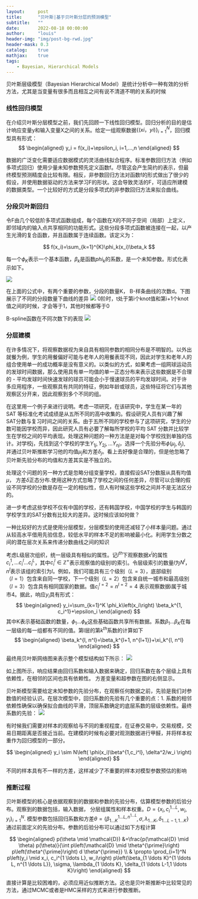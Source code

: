 ```yaml
---
layout:     post
title:      "贝叶斯|基于贝叶斯分层的预测模型"
subtitle:   ""
date:       2022-08-18 00:00:00
author:     "louis"
header-img: "img/post-bg-rwd.jpg"
header-mask: 0.3
catalog:    true
mathjax:    true
tags:
    - Bayesian, Hierarchical Models
---
```




贝叶斯层级模型（Bayesian Hierarchical Model）是统计分析中一种有效的分析方法，尤其是当变量有很多而且相互之间有说不清道不明的关系的时候

### 线性回归模型

在介绍贝叶斯分层模型之前，我们先回顾一下线性回归模型。回归分析的目的是估计响应变量y和输入变量X之间的关系。给定一组观察数据$\{(xi，yi)\}_{i=1}^N$，回归模型具有形式：
$$
\begin{aligned}
y_i = f(x_i)+\epsilon_i, i=1,...,n
\end{aligned}
$$

数据的广泛变化需要适应数据模式的灵活曲线拟合程序。标准参数回归方法（例如多项式回归）使用少量未知参数预先定义函数f。尽管这会产生简约的表示，但最终模型预测精度会比较有限。相反，非参数回归方法对函数f的形式做出了很少的假设，并使用数据驱动的方法来学习F的形状。这会导致灵活的F，可适应所建模的数据类型。一个比较好的方式是分段多项式的非参数回归方法来拟合曲线。

### 分段贝叶斯回归

令F由几个较低阶多项式函数组成，每个函数在X的不同子空间（局部）上定义，即邻域内的输入点共享相同的功能形式。这些分段多项式函数被连接在一起，以产生光滑的复合函数，并且函数属于连续函数。该定义为：

$$
f(x_i)=\sum_{k=1}^{K}\phi_k(x_i)\beta_k
$$


每一个$\phi_K$表示一个基本函数，$\beta_k$是函数$phi_k$的系数，是一个未知参数。形式化表示如下。

![](https://raw.githubusercontent.com/louis-xuy/louis-xy.github.io/master/img/in-post/层次贝叶斯模型/b-spline-0.png)



在上面的公式中，有两个重要的参数，分段的数量K， B-样条曲线的次数d。下图展示了不同的分段数量下曲线的差异
![](https://raw.githubusercontent.com/louis-xuy/louis-xy.github.io/master/img/in-post/层次贝叶斯模型/knots.png)
0阶时，t处于第i个knot值和第i+1个knot值之间的时候，才会等于1，其他时候都等于0


B-spline函数在不同次数下的表现
![](https://raw.githubusercontent.com/louis-xuy/louis-xy.github.io/master/img/in-post/层次贝叶斯模型/b-spline.png)



### 分层建模

在许多情况下，将观察数据视为来自具有相同参数的相同分布是不明智的。以外出就餐为例，学生的用餐偏好可能与老年人的用餐表现不同，因此对学生和老年人的组合使用单一的成功概率是没有意义的。以类似的方式，如果考虑一组网球运动员的发球时间数据，那么使用具有单一均值的单一正态分布来表示这些数据是不合理的 - 平均发球时间快速发球的球员可能会小于慢速球员的平均发球时间。对于许多应用程序，一些观察具有共同的特征，例如年龄或球员，这些特征将它们与其他观察区分开来，因此观察到多个不同的组。

在这里用一个例子来进行说明。考虑一项研究，在该研究中，学生在某一年的 SAT 等标准化考试成绩是从五所不同的高中收集的。假设研究人员有兴趣了解SAT分数与复习时间之间的关系。由于五所不同的学校参与了这项研究，学生的分数可能因学校而异，因此研究人员有必要了解每所学校的平均 SAT 分数并比较学生在学校之间的平均表现。处理这种问题的一种方法是是对每个学校找到单独的估计。对学校j，先找到这个学校的学生$Y_{1j}, Y_{2j},...Y_{nj}$，选择一个先验分布$\phi(\mu_j, \delta_j)$, 并通过贝叶斯推断学习他的均值$\mu_j$和方差$\delta_j$。看上去好像是合理的，但是他忽略了贝叶斯先验分布的均值和方差其实是不独立的。

处理这个问题的另一种方式是忽略分组变量学校，直接假设SAT分数服从具有均值$\mu$， 方差$\delta$正态分布.使用这种方式忽略了学校之间的任何差异，尽管可以合理的假设不同学校的分数是存在一定的相似性，但人有时候这些学校之间并不是无法区分的。

进一步考虑这些学校不仅有中国的学校，还有韩国学校，中国学校的学生与韩国的学校学生的SAT分数有比较大的差异。这时候应该如何做？

一种比较好的方式是使用分层模型，分层模型的使用还减轻了小样本量问题。通过从较高水平借用先验信息，较低水平的样本不足的影响被最小化。利用学生分数之间的潜在层次关系来传递分数曲线之间的知识

考虑L级层次组织，统一层级具有相似的属性。记$i^{th}$下观察数据$x^i$的属性${c_i^1,...c_i^l...c_I^L}$，其中$c_i^l \in \mathbb{Z}^+$表示观察值的级别l的索引。令层级索引的数量$l$为$N^l$，$n^l$表示该组的索引为$l$。例如，我们可能具有三个级别$（L = 3）$，底部级别$（l = 1）$包含来自同一学校，下一个级别$（L = 2）$包含来自统一城市和最高级别$（ l = 3）$包含具有相同国家的数据。值$c_i^{l = 2} = n^{l = 2} = 4$ 表示观察数据i属于城市4。据此，响应$y_i$具有形式：
$$
\begin{aligned}
y_i=\sum_{k=1}^K \phi_k\left(x_i\right) \beta_k^{1, c_i^1}+\epsilon_i
\end{aligned}
$$
其中K表示基础函数的数量，${\phi_1...\phi_K}$这些基础函数共享所有数据。系数${\beta_1...\beta_K}$在每一层级的每一组都有不同的值。第l层的第$k^{th}$系数的计算如下
$$
\begin{aligned}
\beta_k^{l, n^l}=\beta_k^{l+1, n^{l+1}}+\xi_k^{l, n^l}
\end{aligned}
$$

最终用贝叶斯网络图来表示整个模型结构如下所示：
![](https://raw.githubusercontent.com/louis-xuy/louis-xy.github.io/master/img/in-post/层次贝叶斯模型/beyes_model.png)

如上图所示，响应结果由回归系数和输入数据来确定，回归系数在各个层级上具有依赖性，在相邻的区间也具有依赖性。
方差变量和超参数在图的右侧显示。

贝叶斯模型需要给定未知参数的先验分布，在观察任何数据之前，先验是我们对参数值的经验认识。在层次模型中，回归系数的先验有几个重要的点：1. 系数的相邻依赖性确保以确保拟合曲线的平滑，顶层系数确定的底层系数的层级依赖性。最终系数的先验：
![](https://raw.githubusercontent.com/louis-xuy/louis-xy.github.io/master/img/in-post/层次贝叶斯模型/prior_belief.png)

有时候我们需要对样本的观察给与不同的重视程度，在证券交易中，交易规模，交易日期距离是否接近当前。在建模的时候有必要对观测数据进行甲醛，并将样本权重作为回归模型的一部分。

$$
\begin{aligned}
y_i \sim N\left( \phi(x_i)\beta^{1,c_i^l}, \delta^2/w_i \right)
\end{aligned}
$$

不同的样本具有不一样的方差，这样减少了不重要的样本对模型参数预估的影响

### 推断过程

贝叶斯模型的核心是依据观察到的数据和参数的先验分布，估算模型参数的后验分布。观察到的数据包括，输入数据， 分层组属性和样本权重。$D = \lbrace x_i, c_i^{1...L}, w_i, y_i\rbrace_{i=1}^N$. 模型参数包括回归系数和方差$\theta = \{ \beta_{1...K}^{1...L,n^{1...L}}, \sigma, \lambda_{1...K},\delta_{1...L-1, 1...K}  \}$
通过前面定义的先验分布。参数的后验分布可以通过如下方程计算

$$
\begin{aligned}
p(\theta \mid \mathcal{D}) &=\frac{p(\mathcal{D} \mid \theta) p(\theta)}{\int p\left(\mathcal{D} \mid \theta^{\prime}\right) p\left(\theta^{\prime}\right) d \theta^{\prime}} \\
& \propto \prod_{i=1}^N p\left(y_i \mid x_i, c_i^{1 \ldots L}, w_i\right) p\left(\beta_{1 \ldots K}^{1 \ldots L, n^{1 \ldots L}}, \sigma, \lambda_{1 \ldots K}, \delta_{1 \ldots L-1,1 \ldots K}\right)
\end{aligned}
$$

直接计算是比较困难的，必须应用近似推断方法。这也是贝叶斯推断中比较常见的方法，通过MCMC或者是HMC采样的方式来进行参数推断。